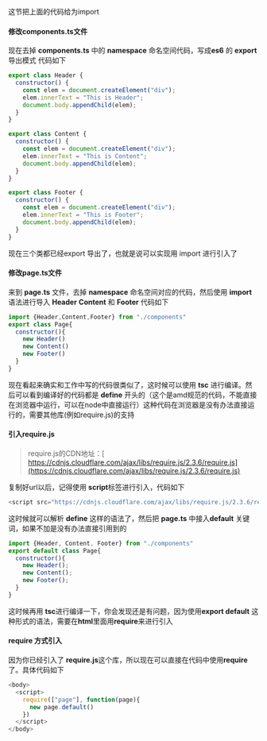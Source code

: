 <!--
 * @Author: gaoyuan
 * @Date: 2020-10-26 18:37:41
 * @LastEditors: gaoyuan
 * @LastEditTime: 2020-10-27 10:08:42
-->
这节把上面的代码给为import

#### 修改components.ts文件
现在去掉 **components.ts** 中的 **namespace** 命名空间代码，写成**es6** 的 **export** 导出模式
代码如下
```javascript
export class Header {
  constructor() {
    const elem = document.createElement("div");
    elem.innerText = "This is Header";
    document.body.appendChild(elem);
  }
}

export class Content {
  constructor() {
    const elem = document.createElement("div");
    elem.innerText = "This is Content";
    document.body.appendChild(elem);
  }
}

export class Footer {
  constructor() {
    const elem = document.createElement("div");
    elem.innerText = "This is Footer";
    document.body.appendChild(elem);
  }
}
```
现在三个类都已经export 导出了，也就是说可以实现用 import 进行引入了

#### 修改page.ts文件
来到 **page.ts** 文件，去掉 **namespace** 命名空间对应的代码，然后使用 **import** 语法进行导入 **Header** **Content** 和 **Footer** 
代码如下
```javascript 
import {Header,Content,Footer} from "./components"
export class Page{
  constructor(){
    new Header()
    new Content()
    new Footer()
  }
}
```
现在看起来确实和工作中写的代码很类似了，这时候可以使用 **tsc** 进行编译。然后可以看到编译好的代码都是 **define** 开头的（这个是amd规范的代码，不能直接在浏览器中运行，可以在node中直接运行）这种代码在浏览器是没有办法直接运行的，需要其他库(例如require.js)的支持

#### 引入require.js
> require.js的CDN地址：[ https://cdnjs.cloudflare.com/ajax/libs/require.js/2.3.6/require.js](https://cdnjs.cloudflare.com/ajax/libs/require.js/2.3.6/require.js)

复制好url以后，记得使用 **script**标签进行引入，代码如下
```javascript
<script src="https://cdnjs.cloudflare.com/ajax/libs/require.js/2.3.6/require.js"></script>
```
这时候就可以解析 **define** 这样的语法了，然后把 **page.ts** 中接入**default** 关键词，如果不加是没有办法直接引用到的
```javascript
import {Header, Content, Footer} from "./components"
export default class Page{
  constructor(){
    new Header();
    new Content();
    new Footer();
  }
}
```
这时候再用 **tsc**进行编译一下，你会发现还是有问题，因为使用**export default** 这种形式的语法，需要在**html**里面用**require**来进行引入

#### require 方式引入
因为你已经引入了 **require.js**这个库，所以现在可以直接在代码中使用**require**了。具体代码如下
```javascript
<body>
  <script>
    require(["page"], function(page){
      new page.default()
    })
  </script>
</body>
```
